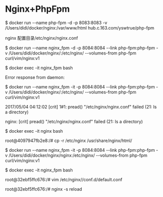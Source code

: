 # Nginx+PhpFpm

$ docker run --name php-fpm -d -p 8083:8083 -v /Users/didi/docker/nginx:/var/www/html hub.c.163.com/yswtrue/php-fpm

nginx 配置目录/etc/nginx/nginx.conf

$ docker run --name nginx\_fpm -d -p 8084:8084 --link php-fpm:php-fpm -v  /Users/didi/docker/nginx/:/etc/nginx/ --volumes-from php-fpm  curl/vim/nginx:v1

$ docker exec -it nginx\_fpm bash

Error response from daemon:

$ docker run --name nginx\_fpm -it -p 8084:8084 --link php-fpm:php-fpm -v  /Users/didi/docker/nginx/:/etc/nginx/ --volumes-from php-fpm  curl/vim/nginx:v1

2017/05/04 04:12:02 \[crit\] 1\#1: pread\(\) "/etc/nginx/nginx.conf" failed \(21: Is a directory\)

nginx: \[crit\] pread\(\) "/etc/nginx/nginx.conf" failed \(21: Is a directory\)

$ docker exec -it nginx bash

root@4097947fb2e8:/\# cp -r  /etc/nginx /usr/share/nginx/html/

$ docker run --name nginx\_fpm -it -p 8084:8084 --link php-fpm:php-fpm -v  /Users/didi/docker/nginx/nginx:/etc/nginx/ --volumes-from php-fpm  curl/vim/nginx:v1

$ docker exec -it nginx\_fpm bash

root@32ebf5ffc676:/\# vim /etc/nginx//conf.d/default.conf

root@32ebf5ffc676:/\# nginx -s reload




